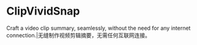 # ClipVividSnap
Craft a video clip summary, seamlessly, without the need for any internet connection.|无缝制作视频剪辑摘要，无需任何互联网连接。
